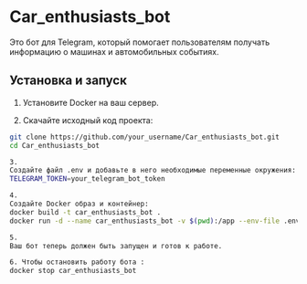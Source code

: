 # Car_enthusiasts_bot

Это бот для Telegram, который помогает пользователям получать информацию о машинах и автомобильных событиях.

## Установка и запуск

1. Установите Docker на ваш сервер.

2. Скачайте исходный код проекта:

```bash
git clone https://github.com/your_username/Car_enthusiasts_bot.git
cd Car_enthusiasts_bot

3.
Создайте файл .env и добавьте в него необходимые переменные окружения:
TELEGRAM_TOKEN=your_telegram_bot_token

4.
Создайте Docker образ и контейнер:
docker build -t car_enthusiasts_bot .
docker run -d --name car_enthusiasts_bot -v $(pwd):/app --env-file .env car_enthusiasts_bot

5.
Ваш бот теперь должен быть запущен и готов к работе.

6. Чтобы остановить работу бота :
docker stop car_enthusiasts_bot